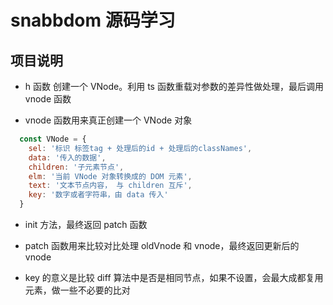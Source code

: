 # snabbdom 源码学习

## 项目说明

- h 函数 创建一个 VNode。利用 ts 函数重载对参数的差异性做处理，最后调用 vnode 函数

- vnode 函数用来真正创建一个 VNode 对象
```js
  const VNode = {
    sel: '标识 标签tag + 处理后的id + 处理后的classNames',
    data: '传入的数据',
    children: '子元素节点',
    elm: '当前 VNode 对象转换成的 DOM 元素',
    text: '文本节点内容， 与 children 互斥',
    key: '数字或者字符串，由 data 传入'
  }

```

- init 方法，最终返回 patch 函数

- patch 函数用来比较对比处理 oldVnode 和 vnode，最终返回更新后的 vnode

- key 的意义是比较 diff 算法中是否是相同节点，如果不设置，会最大成都复用元素，做一些不必要的比对